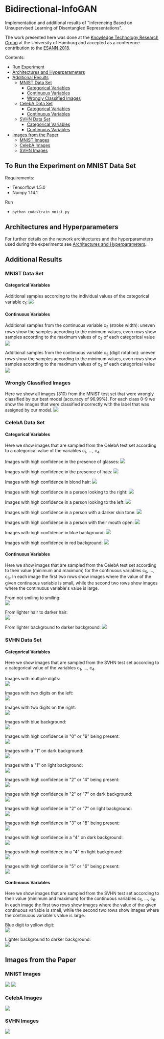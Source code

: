 # Bidirectional-InfoGAN
Implementation and additional results of "Inferencing Based on Unsupervised Learning of Disentangled Representations".

The work presented here was done at the [Knowledge Technology Research Group](https://www.inf.uni-hamburg.de/en/inst/ab/wtm/ "Knowledge Technology Research Group") at the University of Hamburg and accepted as a conference contribution to the [ESANN 2018](https://www.elen.ucl.ac.be/esann/).

Contents:
* [Run Experiment](#to-run-the-experiment-on-mnist-data-set)
* [Architectures and Hyperparameters](#architectures-and-hyperparameters)
* [Additional Results](#additional-results)
    * [MNIST Data Set](#mnist-data-set)
        * [Categorical Variables](#categorical-variables)
        * [Continuous Variables](#continuous-variables)
        * [Wrongly Classified Images](#wrongly-classified-images)
    * [CelebA Data Set](#celeba-data-set)
        * [Categorical Variables](#categorical-variables-1)
        * [Continuous Variables](#continuous-variables-1)
    * [SVHN Data Set](#svhn-data-set)
        * [Categorical Variables](#categorical-variables-2)
        * [Continuous Variables](#continuous-variables-2)
* [Images from the Paper](#images-from-the-paper)
     * [MNIST Images](#mnist-images)
     * [CelebA Images](#celeba-images)
     * [SVHN Images](#svhn-images)

## To Run the Experiment on MNIST Data Set
Requirements:
* Tensorflow 1.5.0
* Numpy 1.14.1

Run
* `python code/train_mnist.py`

## Architectures and Hyperparameters
For further details on the network architectures and the hyperparameters used during the experiments see [Architectures and Hyperparameters](./architectures/network-architectures.pdf).

## Additional Results
### MNIST Data Set
#### Categorical Variables
Additional samples according to the individual values of the categorical variable c<sub>1</sub>:
![](./imgs/mnist/categorical/mnist_cat_c1.png)

#### Continuous Variables
Additional samples from the continuous variable c<sub>2</sub> (stroke width):
uneven rows show the samples according to the minimum values, even rows show samples according to the maximum values of c<sub>2</sub> of each categorical value
![](./imgs/mnist/continuous/mnist_cont_c2.png)

Additional samples from the continuous variable c<sub>3</sub> (digit rotation):
uneven rows show the samples according to the minimum values, even rows show samples according to the maximum values of c<sub>3</sub> of each categorical value
![](./imgs/mnist/continuous/mnist_cont_c3.png)

### Wrongly Classified Images
Here we show all images (310) from the MNIST test set that were wrongly classified by our best model (accuracy of 96.99%). For each class 0-9 we show the images that were classified incorrectly with the label that was assigned by our model.
![](./imgs/mnist/wrongly_classified.png)

### CelebA Data Set
#### Categorical Variables
Here we show images that are sampled from the CelebA test set according to a categorical value of the variables c<sub>1</sub>, ..., c<sub>4</sub>.

Images with high confidence in the presence of glasses:
![](./imgs/celeba/categorical/celeba_glasses.png)

Images with high confidence in the presence of hats:
![](./imgs/celeba/categorical/celeba_hats.png)

Images with high confidence in blond hair:
![](./imgs/celeba/categorical/celeba_blond.png)

Images with high confidence in a person looking to the right:
![](./imgs/celeba/categorical/celeba_looking_right.png)

Images with high confidence in a person looking to the left:
![](./imgs/celeba/categorical/celeba_looking_left.png)

Images with high confidence in a person with a darker skin tone:
![](./imgs/celeba/categorical/celeba_dark_skin.png)

Images with high confidence in a person with their mouth open:
![](./imgs/celeba/categorical/celeba_mouth_open.png)

Images with high confidence in blue background:
![](./imgs/celeba/categorical/celeba_blue.png)

Images with high confidence in red background:
![](./imgs/celeba/categorical/celeba_red.png)

#### Continuous Variables
Here we show images that are sampled from the CelebA test set according to their value (minimum and maximum) for the continuous variables c<sub>5</sub>, ..., c<sub>8</sub>. In each image the first two rows show images where the value of the given continuous variable is small, while the second two rows show images where the continuous variable's value is large.

From not smiling to smiling:  
![](./imgs/celeba/continuous/celeba_smile.png)

From lighter hair to darker hair:  
![](./imgs/celeba/continuous/celeba_haircolor.png)

From lighter background to darker background:
![](./imgs/celeba/continuous/celeba_background.png)


### SVHN Data Set
#### Categorical Variables
Here we show images that are sampled from the SVHN test set according to a categorical value of the variables c<sub>1</sub>, ..., c<sub>4</sub>.

Images with multiple digits:  
![](./imgs/svhn/categorical/svhn_multiple_digits.png)

Images with two digits on the left:  
![](./imgs/svhn/categorical/svhn_two_digits_left.png)

Images with two digits on the right:  
![](./imgs/svhn/categorical/svhn_two_digits_right.png)

Images with blue background:  
![](./imgs/svhn/categorical/svhn_blue.png)

Images with high confidence in "0" or "9" being present:  
![](./imgs/svhn/categorical/svhn_0_9.png)

Images with a "1" on dark background:  
![](./imgs/svhn/categorical/svhn_1_dark.png)

Images with a "1" on light background:  
![](./imgs/svhn/categorical/svhn_1_light.png)

Images with high confidence in "2" or "4" being present:  
![](./imgs/svhn/categorical/svhn_2_4.png)

Images with high confidence in "2" or "7" on dark background:  
![](./imgs/svhn/categorical/svhn_2_7_dark.png)

Images with high confidence in "2" or "7" on light background:  
![](./imgs/svhn/categorical/svhn_2_7_light.png)

Images with high confidence in "3" or "8" being present:  
![](./imgs/svhn/categorical/svhn_3_8.png)

Images with high confidence in a "4" on dark background:  
![](./imgs/svhn/categorical/svhn_4_dark.png)

Images with high confidence in a "4" on light background:  
![](./imgs/svhn/categorical/svhn_4_light.png)

Images with high confidence in "5" or "6" being present:  
![](./imgs/svhn/categorical/svhn_5_6.png)


#### Continuous Variables
Here we show images that are sampled from the SVHN test set according to their value (minimum and maximum) for the continuous variables c<sub>5</sub>, ..., c<sub>8</sub>. In each image the first two rows show images where the value of the given continuous variable is small, while the second two rows show images where the continuous variable's value is large.

Blue digit to yellow digit:  
![](./imgs/svhn/continuous/svhn_blue_yellow_digit.png)

Lighter background to darker background:  
![](./imgs/svhn/continuous/svhn_dark_light_background.png)

## Images from the Paper
### MNIST Images
![](./imgs/imgs_paper/mnist/mnist_cat.png)
![](./imgs/imgs_paper/mnist/mnist_cont.png)

### CelebA Images
![](./imgs/imgs_paper/celeba/celeba_cat.png)

### SVHN Images
![](./imgs/imgs_paper/svhn/svhn_cat.png)
